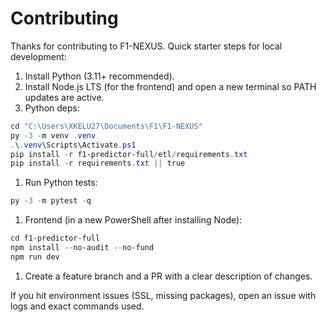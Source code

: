 # Contributing

Thanks for contributing to F1-NEXUS. Quick starter steps for local development:

1. Install Python (3.11+ recommended).
1. Install Node.js LTS (for the frontend) and open a new terminal so PATH updates are active.
1. Python deps:

```powershell
cd "C:\Users\XKELU27\Documents\F1\F1-NEXUS"
py -3 -m venv .venv
.\.venv\Scripts\Activate.ps1
pip install -r f1-predictor-full/etl/requirements.txt
pip install -r requirements.txt || true
```

1. Run Python tests:

```powershell
py -3 -m pytest -q
```

1. Frontend (in a new PowerShell after installing Node):

```powershell
cd f1-predictor-full
npm install --no-audit --no-fund
npm run dev
```

1. Create a feature branch and a PR with a clear description of changes.

If you hit environment issues (SSL, missing packages), open an issue with logs and exact commands used.
